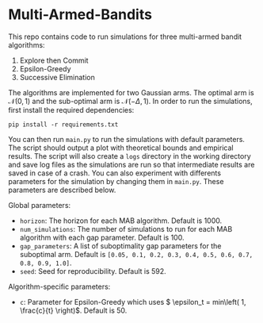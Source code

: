 # Multi-Armed-Bandits

This repo contains code to run simulations for three multi-armed bandit algorithms:

1. Explore then Commit
2. Epsilon-Greedy
3. Successive Elimination 

The algorithms are implemented for two Gaussian arms. The optimal arm is $\mathcal{N}(0,1)$ and the sub-optimal arm is $\mathcal{N}(-\Delta,1)$. In order to run the simulations, first install the required dependencies:

`pip install -r requirements.txt`

You can then run `main.py` to run the simulations with default parameters. The script should output a plot with theoretical bounds and empirical results. The script will also create a `logs` directory in the working directory and save log files as the simulations are run so that intermediate results are saved in case of a crash. You can also experiment with differents parameters for the simulation by changing them in `main.py`. These parameters are described below. 

Global parameters: 
- `horizon`: The horizon for each MAB algorithm. Default is 1000. 
- `num_simulations`: The number of simulations to run for each MAB algorithm with each gap parameter. Default is 100. 
- `gap_parameters`: A list of suboptimality gap parameters for the suboptimal arm. Default is `[0.05, 0.1, 0.2, 0.3, 0.4, 0.5, 0.6, 0.7, 0.8, 0.9, 1.0]`. 
- `seed`: Seed for reproducibility. Default is 592. 

Algorithm-specific parameters: 
- `c`: Parameter for Epsilon-Greedy which uses $ \epsilon_t = min\left( 1, \frac{c}{t} \right)$. Default is 50. 
